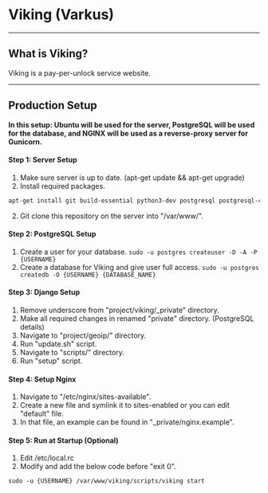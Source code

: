 # Viking (Varkus)
----
## What is Viking?
Viking is a pay-per-unlock service website.

----

## Production Setup
**In this setup: Ubuntu will be used for the server, PostgreSQL will be used for the database, and NGINX will be used as a reverse-proxy server for Gunicorn.**

#### Step 1: Server Setup
1. Make sure server is up to date. (apt-get update && apt-get upgrade)
2. Install required packages.
```sh
apt-get install git build-essential python3-dev postgresql postgresql-contrib libpq-dev memcached rabbitmq-server postfix nginx libjpeg8-dev
```
2. Git clone this repository on the server into "/var/www/".

#### Step 2: PostgreSQL Setup
1. Create a user for your database. ```sudo -u postgres createuser -D -A -P {USERNAME}```
2. Create a database for Viking and give user full access. ```sudo -u postgres createdb -O {USERNAME} {DATABASE_NAME}```

#### Step 3: Django Setup
1. Remove underscore from "project/viking/_private" directory.
2. Make all required changes in renamed "private" directory. (PostgreSQL details)
3. Navigate to "project/geoip/" directory.
4. Run "update.sh" script.
5. Navigate to "scripts/" directory.
6. Run "setup" script.

#### Step 4: Setup Nginx
1. Navigate to "/etc/nginx/sites-available".
2. Create a new file and symlink it to sites-enabled or you can edit "default" file.
3. In that file, an example can be found in "_private/nginx.example".

#### Step 5: Run at Startup (Optional)
1. Edit /etc/local.rc
2. Modify and add the below code before "exit 0".

```sudo -u {USERNAME} /var/www/viking/scripts/viking start```